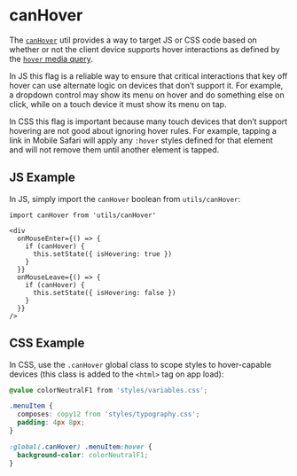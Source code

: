 # canHover

The [`canHover`](/src/utils/canHover.js) util provides a way to target JS or CSS code based on whether or not the client device supports hover interactions as defined by the [`hover` media query](https://developer.mozilla.org/en-US/docs/Web/CSS/@media/hover).

In JS this flag is a reliable way to ensure that critical interactions that key off hover can use alternate logic on devices that don’t support it. For example, a dropdown control may show its menu on hover and do something else on click, while on a touch device it must show its menu on tap.

In CSS this flag is important because many touch devices that don’t support hovering are not good about ignoring hover rules. For example, tapping a link in Mobile Safari will apply any `:hover` styles defined for that element and will not remove them until another element is tapped.

## JS Example

In JS, simply import the `canHover` boolean from `utils/canHover`:

```es6
import canHover from 'utils/canHover'

<div
  onMouseEnter={() => {
    if (canHover) {
      this.setState({ isHovering: true })
    }
  }}
  onMouseLeave={() => {
    if (canHover) {
      this.setState({ isHovering: false })
    }
  }}
/>
```

## CSS Example

In CSS, use the `.canHover` global class to scope styles to hover-capable devices (this class is added to the `<html>` tag on app load):

```css
@value colorNeutralF1 from 'styles/variables.css';

.menuItem {
  composes: copy12 from 'styles/typography.css';
  padding: 4px 8px;
}

:global(.canHover) .menuItem:hover {
  background-color: colorNeutralF1;
}
```
